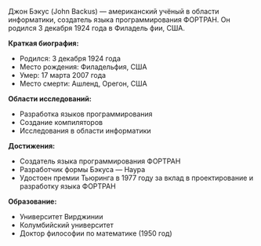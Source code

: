 Джон Бэкус (John Backus) — американский учёный в области информатики, создатель языка программирования ФОРТРАН. Он родился 3 декабря 1924 года в Филадель фии, США.

**Краткая биография:**

- Родился: 3 декабря 1924 года
- Место рождения: Филадельфия, США
- Умер: 17 марта 2007 года
- Место смерти: Ашленд, Орегон, США

**Области исследований:**

- Разработка языков программирования
- Создание компиляторов
- Исследования в области информатики

**Достижения:**

- Создатель языка программирования ФОРТРАН
- Разработчик формы Бэкуса — Наура
- Удостоен премии Тьюринга в 1977 году за вклад в проектирование и разработку языка ФОРТРАН

**Образование:**

- Университет Вирджинии
- Колумбийский университет
- Доктор философии по математике (1950 год)